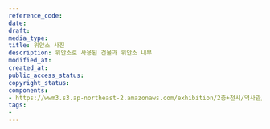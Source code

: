 ```yaml
---
reference_code: 
date: 
draft: 
media_type: 
title: 위안소 사진
description: 위안소로 사용된 건물과 위안소 내부
modified_at: 
created_at: 
public_access_status: 
copyright_status: 
components:
- https://wwm3.s3.ap-northeast-2.amazonaws.com/exhibition/2층+전시/역사관/완_위안소/사진.JPG
tags:
- 
---
```

